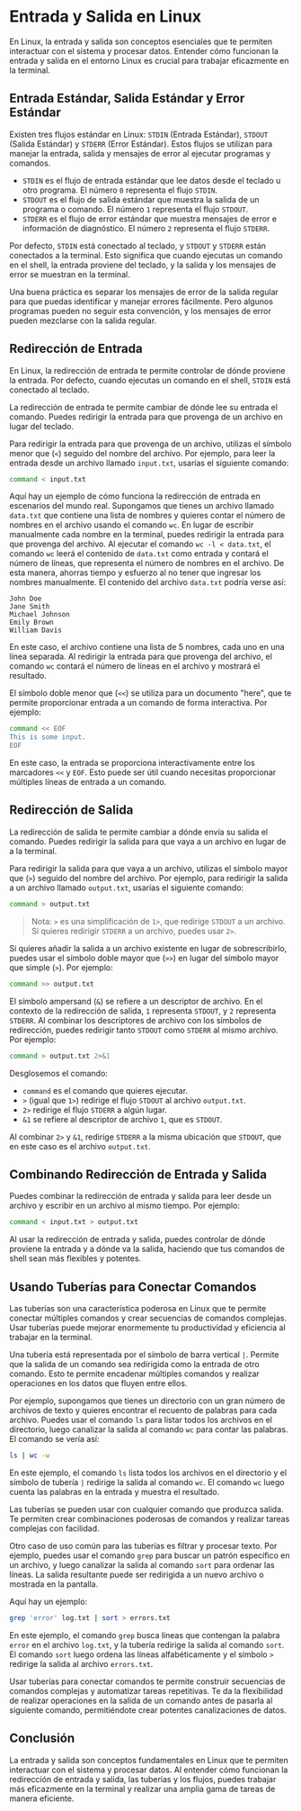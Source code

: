 # Entrada y Salida en Linux

En Linux, la entrada y salida son conceptos esenciales que te permiten interactuar con el sistema y procesar datos. Entender cómo funcionan la entrada y salida en el entorno Linux es crucial para trabajar eficazmente en la terminal.

## Entrada Estándar, Salida Estándar y Error Estándar

Existen tres flujos estándar en Linux: `STDIN` (Entrada Estándar), `STDOUT` (Salida Estándar) y `STDERR` (Error Estándar). Estos flujos se utilizan para manejar la entrada, salida y mensajes de error al ejecutar programas y comandos.

- `STDIN` es el flujo de entrada estándar que lee datos desde el teclado u otro programa. El número `0` representa el flujo `STDIN`.
- `STDOUT` es el flujo de salida estándar que muestra la salida de un programa o comando. El número `1` representa el flujo `STDOUT`.
- `STDERR` es el flujo de error estándar que muestra mensajes de error e información de diagnóstico. El número `2` representa el flujo `STDERR`.

Por defecto, `STDIN` está conectado al teclado, y `STDOUT` y `STDERR` están conectados a la terminal. Esto significa que cuando ejecutas un comando en el shell, la entrada proviene del teclado, y la salida y los mensajes de error se muestran en la terminal.

Una buena práctica es separar los mensajes de error de la salida regular para que puedas identificar y manejar errores fácilmente. Pero algunos programas pueden no seguir esta convención, y los mensajes de error pueden mezclarse con la salida regular.

## Redirección de Entrada

En Linux, la redirección de entrada te permite controlar de dónde proviene la entrada. Por defecto, cuando ejecutas un comando en el shell, `STDIN` está conectado al teclado.

La redirección de entrada te permite cambiar de dónde lee su entrada el comando. Puedes redirigir la entrada para que provenga de un archivo en lugar del teclado.

Para redirigir la entrada para que provenga de un archivo, utilizas el símbolo menor que (`<`) seguido del nombre del archivo. Por ejemplo, para leer la entrada desde un archivo llamado `input.txt`, usarías el siguiente comando:

```sh
command < input.txt
```

Aquí hay un ejemplo de cómo funciona la redirección de entrada en escenarios del mundo real. Supongamos que tienes un archivo llamado `data.txt` que contiene una lista de nombres y quieres contar el número de nombres en el archivo usando el comando `wc`. En lugar de escribir manualmente cada nombre en la terminal, puedes redirigir la entrada para que provenga del archivo. Al ejecutar el comando `wc -l < data.txt`, el comando `wc` leerá el contenido de `data.txt` como entrada y contará el número de líneas, que representa el número de nombres en el archivo. De esta manera, ahorras tiempo y esfuerzo al no tener que ingresar los nombres manualmente. El contenido del archivo `data.txt` podría verse así:

```
John Doe
Jane Smith
Michael Johnson
Emily Brown
William Davis
```

En este caso, el archivo contiene una lista de 5 nombres, cada uno en una línea separada. Al redirigir la entrada para que provenga del archivo, el comando `wc` contará el número de líneas en el archivo y mostrará el resultado.

El símbolo doble menor que (`<<`) se utiliza para un documento "here", que te permite proporcionar entrada a un comando de forma interactiva. Por ejemplo:

```sh
command << EOF
This is some input.
EOF
```

En este caso, la entrada se proporciona interactivamente entre los marcadores `<<` y `EOF`. Esto puede ser útil cuando necesitas proporcionar múltiples líneas de entrada a un comando.

## Redirección de Salida

La redirección de salida te permite cambiar a dónde envía su salida el comando. Puedes redirigir la salida para que vaya a un archivo en lugar de a la terminal.

Para redirigir la salida para que vaya a un archivo, utilizas el símbolo mayor que (`>`) seguido del nombre del archivo. Por ejemplo, para redirigir la salida a un archivo llamado `output.txt`, usarías el siguiente comando:

```sh
command > output.txt
```

> Nota: `>` es una simplificación de `1>`, que redirige `STDOUT` a un archivo. Si quieres redirigir `STDERR` a un archivo, puedes usar `2>`.

Si quieres añadir la salida a un archivo existente en lugar de sobrescribirlo, puedes usar el símbolo doble mayor que (`>>`) en lugar del símbolo mayor que simple (`>`). Por ejemplo:

```sh
command >> output.txt
```

El símbolo ampersand (`&`) se refiere a un descriptor de archivo. En el contexto de la redirección de salida, `1` representa `STDOUT`, y `2` representa `STDERR`. Al combinar los descriptores de archivo con los símbolos de redirección, puedes redirigir tanto `STDOUT` como `STDERR` al mismo archivo. Por ejemplo:

```sh
command > output.txt 2>&1
```

Desglosemos el comando:

- `command` es el comando que quieres ejecutar.
- `>` (igual que `1>`) redirige el flujo `STDOUT` al archivo `output.txt`.
- `2>` redirige el flujo `STDERR` a algún lugar.
- `&1` se refiere al descriptor de archivo `1`, que es `STDOUT`.

Al combinar `2>` y `&1`, redirige `STDERR` a la misma ubicación que `STDOUT`, que en este caso es el archivo `output.txt`.

## Combinando Redirección de Entrada y Salida

Puedes combinar la redirección de entrada y salida para leer desde un archivo y escribir en un archivo al mismo tiempo. Por ejemplo:

```sh
command < input.txt > output.txt
```

Al usar la redirección de entrada y salida, puedes controlar de dónde proviene la entrada y a dónde va la salida, haciendo que tus comandos de shell sean más flexibles y potentes.

## Usando Tuberías para Conectar Comandos

Las tuberías son una característica poderosa en Linux que te permite conectar múltiples comandos y crear secuencias de comandos complejas. Usar tuberías puede mejorar enormemente tu productividad y eficiencia al trabajar en la terminal.

Una tubería está representada por el símbolo de barra vertical `|`. Permite que la salida de un comando sea redirigida como la entrada de otro comando. Esto te permite encadenar múltiples comandos y realizar operaciones en los datos que fluyen entre ellos.

Por ejemplo, supongamos que tienes un directorio con un gran número de archivos de texto y quieres encontrar el recuento de palabras para cada archivo. Puedes usar el comando `ls` para listar todos los archivos en el directorio, luego canalizar la salida al comando `wc` para contar las palabras. El comando se vería así:

```sh
ls | wc -w
```

En este ejemplo, el comando `ls` lista todos los archivos en el directorio y el símbolo de tubería `|` redirige la salida al comando `wc`. El comando `wc` luego cuenta las palabras en la entrada y muestra el resultado.

Las tuberías se pueden usar con cualquier comando que produzca salida. Te permiten crear combinaciones poderosas de comandos y realizar tareas complejas con facilidad.

Otro caso de uso común para las tuberías es filtrar y procesar texto. Por ejemplo, puedes usar el comando `grep` para buscar un patrón específico en un archivo, y luego canalizar la salida al comando `sort` para ordenar las líneas. La salida resultante puede ser redirigida a un nuevo archivo o mostrada en la pantalla.

Aquí hay un ejemplo:

```sh
grep 'error' log.txt | sort > errors.txt
```

En este ejemplo, el comando `grep` busca líneas que contengan la palabra `error` en el archivo `log.txt`, y la tubería redirige la salida al comando `sort`. El comando `sort` luego ordena las líneas alfabéticamente y el símbolo `>` redirige la salida al archivo `errors.txt`.

Usar tuberías para conectar comandos te permite construir secuencias de comandos complejas y automatizar tareas repetitivas. Te da la flexibilidad de realizar operaciones en la salida de un comando antes de pasarla al siguiente comando, permitiéndote crear potentes canalizaciones de datos.

## Conclusión

La entrada y salida son conceptos fundamentales en Linux que te permiten interactuar con el sistema y procesar datos. Al entender cómo funcionan la redirección de entrada y salida, las tuberías y los flujos, puedes trabajar más eficazmente en la terminal y realizar una amplia gama de tareas de manera eficiente.